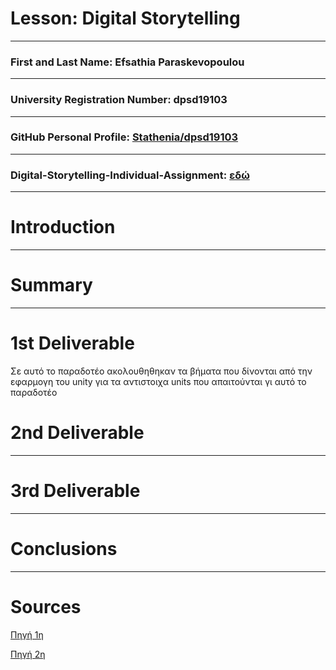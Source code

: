 # Lesson: Digital Storytelling
<hr>

### First and Last Name: Efsathia Paraskevopoulou 
<hr>

### University Registration Number: dpsd19103
<hr>

### GitHub Personal Profile: [Stathenia/dpsd19103](https://github.com/Stathenia)
<hr>

### Digital-Storytelling-Individual-Assignment: [εδώ](https://github.com/Stathenia/Digital-Storytelling-Individual-Assignment)
<hr>

# Introduction
<hr>


# Summary
<hr>


# 1st Deliverable
</p> Σε αυτό το παραδοτέο ακολουθηθηκαν τα βήματα που δίνονται από την εφαρμογη του unity για τα αντιστοιχα units που απαιτούνται γι αυτό το παραδοτέο </p>


# 2nd Deliverable
<hr>



# 3rd Deliverable 
<hr>


# Conclusions
<hr>


# Sources
[Πηγή 1η](https://learn.unity.com/course/real-time-animated-storytelling?tab=overview&uv=2019.4)  

[Πηγή 2η](https://docs.github.com/en/get-started/writing-on-github/working-with-saved-replies/about-saved-replies)
